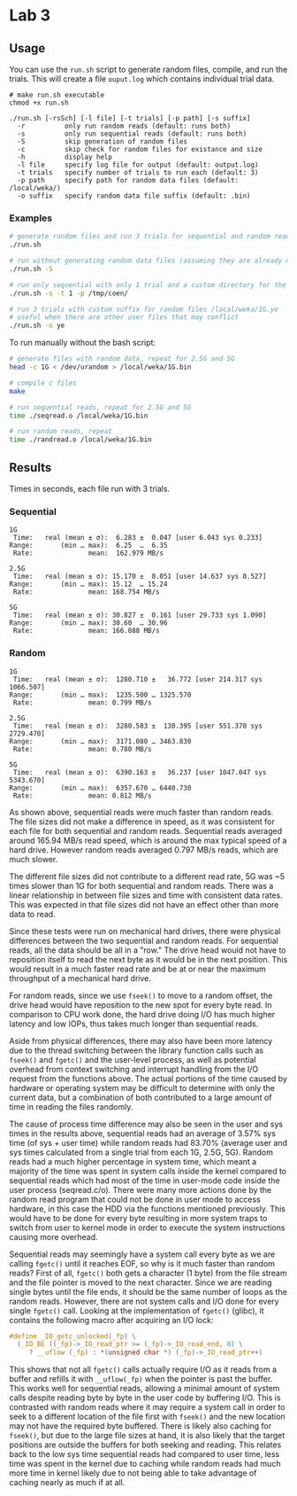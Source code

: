 # Lab 3

## Usage

You can use the `run.sh` script to generate random files, compile, and run the trials.
This will create a file `ouput.log` which contains individual trial data.

```text
# make run.sh executable
chmod +x run.sh

./run.sh [-rsSch] [-l file] [-t trials] [-p path] [-s suffix]
  -r          only run random reads (default: runs both)
  -s          only run sequential reads (default: runs both)
  -S          skip generation of random files
  -c          skip check for random files for existance and size
  -h          display help
  -l file     specify log file for output (default: output.log)
  -t trials   specify number of trials to run each (default: 3)
  -p path     specify path for random data files (default: /local/weka/)
  -o suffix   specify random data file suffix (default: .bin)
```

### Examples

```bash
# generate random files and run 3 trials for sequential and random reads for the 3 sized files
./run.sh

# run without generating random data files (assuming they are already made)
./run.sh -S

# run only sequential with only 1 trial and a custom directory for the random files
./run.sh -s -t 1 -p /tmp/coen/

# run 3 trials with custom suffix for random files /local/weka/1G.ye
# useful when there are other user files that may conflict
./run.sh -o ye
```

To run manually without the bash script:

```bash
# generate files with random data, repeat for 2.5G and 5G
head -c 1G < /dev/urandom > /local/weka/1G.bin

# compile c files
make

# run sequential reads, repeat for 2.5G and 5G
time ./seqread.o /local/weka/1G.bin

# run random reads, repeat
time ./randread.o /local/weka/1G.bin
```

## Results

Times in seconds, each file run with 3 trials.

### Sequential

```text
1G
 Time:   real (mean ± σ):  6.283 ±  0.047 [user 6.043 sys 0.233]
Range:       (min … max):  6.25  …  6.35
 Rate:              mean:  162.979 MB/s

2.5G
 Time:   real (mean ± σ): 15.170 ±  0.051 [user 14.637 sys 0.527]
Range:       (min … max): 15.12  … 15.24
 Rate:              mean: 168.754 MB/s

5G
 Time:   real (mean ± σ): 30.827 ±  0.161 [user 29.733 sys 1.090]
Range:       (min … max): 30.60  … 30.96
 Rate:              mean: 166.088 MB/s
```

### Random

```text
1G
 Time:   real (mean ± σ):  1280.710 ±   36.772 [user 214.317 sys 1066.507]
Range:       (min … max):  1235.500 … 1325.570
 Rate:              mean: 0.799 MB/s

2.5G
 Time:   real (mean ± σ):  3280.583 ±  130.395 [user 551.370 sys 2729.470]
Range:       (min … max):  3171.080 … 3463.830
 Rate:              mean: 0.780 MB/s

5G
 Time:   real (mean ± σ):  6390.163 ±   36.237 [user 1047.047 sys 5343.670]
Range:       (min … max):  6357.670 … 6440.730
 Rate:              mean: 0.812 MB/s
```

As shown above, sequential reads were much faster than random reads.
The file sizes did not make a difference in speed, as it was consistent for each file for both sequential and random reads. Sequential reads averaged around 165.94 MB/s read speed, which is around the max typical speed of a hard drive. However random reads averaged 0.797 MB/s reads, which are much slower.

The different file sizes did not contribute to a different read rate, 5G was ~5 times slower than 1G for both sequential and random reads. There was a linear relationship in between file sizes and time with consistent data rates. This was expected in that file sizes did not have an effect other than more data to read.

Since these tests were run on mechanical hard drives, there were physical differences between the two sequential and random reads. For sequential reads, all the data should be all in a "row." The drive head would not have to reposition itself to read the next byte as it would be in the next position. This would result in a much faster read rate and be at or near the maximum throughput of a mechanical hard drive.

For random reads, since we use `fseek()` to move to a random offset, the drive head would have reposition to the new spot for every byte read. In comparison to CPU work done, the hard drive doing I/O has much higher latency and low IOPs, thus takes much longer than sequential reads.

Aside from physical differences, there may also have been more latency due to the thread switching between the library function calls such as `fseek()` and `fgetc()` and the user-level process, as well as potential overhead from context switching and interrupt handling from the I/O request from the functions above. The actual portions of the time caused by hardware or operating system may be difficult to determine with only the current data, but a combination of both contributed to a large amount of time in reading the files randomly.

The cause of process time difference may also be seen in the user and sys times in the results above, sequential reads had an average of 3.57% sys time (of sys + user time) while random reads had 83.70% (average user and sys times calculated from a single trial from each 1G, 2.5G, 5G). Random reads had a much higher percentage in system time, which meant a majority of the time was spent in system calls inside the kernel compared to sequential reads which had most of the time in user-mode code inside the user process (seqread.c/o). There were many more actions done by the random read program that could not be done in user mode to access hardware, in this case the HDD via the functions mentioned previously. This would have to be done for every byte resulting in more system traps to switch from user to kernel mode in order to execute the system instructions causing more overhead.

Sequential reads may seemingly have a system call every byte as we are calling `fgetc()` until it reaches EOF, so why is it much faster than random reads? First of all, `fgetc()` both gets a character (1 byte) from the file stream and the file pointer is moved to the next character. Since we are reading single bytes until the file ends, it should be the same number of loops as the random reads. However, there are not system calls and I/O done for every single `fgetc()` call. Looking at the implementation of `fgetc()` (glibc), it contains the following macro after acquiring an I/O lock:

```c
#define _IO_getc_unlocked(_fp) \
  (_IO_BE ((_fp)->_IO_read_ptr >= (_fp)->_IO_read_end, 0) \
     ? __uflow (_fp) : *(unsigned char *) (_fp)->_IO_read_ptr++)
```

This shows that not all `fgetc()` calls actually require I/O as it reads from a buffer and refills it with `__uflow(_fp)` when the pointer is past the buffer. This works well for sequential reads, allowing a minimal amount of system calls despite reading byte by byte in the user code by buffering I/O. This is contrasted with random reads where it may require a system call in order to seek to a different location of the file first with `fseek()` and the new location may not have the required byte buffered. There is likely also caching for `fseek()`, but due to the large file sizes at hand, it is also likely that the target positions are outside the buffers for both seeking and reading. This relates back to the low sys time sequential reads had compared to user time, less time was spent in the kernel due to caching while random reads had much more time in kernel likely due to not being able to take advantage of caching nearly as much if at all.
